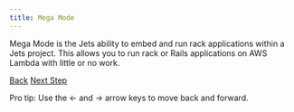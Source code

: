 ```yaml
---
title: Mega Mode
---
```


Mega Mode is the Jets ability to embed and run rack applications within a Jets project. This allows you to run rack or Rails applications on AWS Lambda with little or no work.

<a id="prev" class="btn btn-basic" href="{% link _docs/upgrading.md %}">Back</a>
<a id="next" class="btn btn-primary" href="{% link _docs/rails-support.md %}">Next Step</a>
<p class="keyboard-tip">Pro tip: Use the <- and -> arrow keys to move back and forward.</p>
